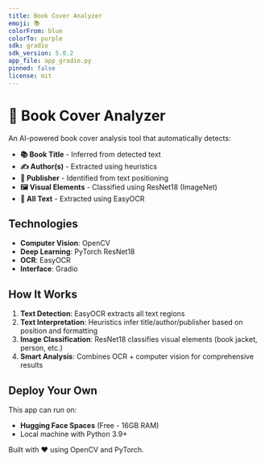 ```yaml
---
title: Book Cover Analyzer
emoji: 📚
colorFrom: blue
colorTo: purple
sdk: gradio
sdk_version: 5.0.2
app_file: app_gradio.py
pinned: false
license: mit
---
```


# 📖 Book Cover Analyzer

An AI-powered book cover analysis tool that automatically detects:

- **📚 Book Title** - Inferred from detected text
- **✍️ Author(s)** - Extracted using heuristics
- **🏢 Publisher** - Identified from text positioning
- **🖼️ Visual Elements** - Classified using ResNet18 (ImageNet)
- **📝 All Text** - Extracted using EasyOCR

## Technologies

- **Computer Vision**: OpenCV
- **Deep Learning**: PyTorch ResNet18
- **OCR**: EasyOCR
- **Interface**: Gradio

## How It Works

1. **Text Detection**: EasyOCR extracts all text regions
2. **Text Interpretation**: Heuristics infer title/author/publisher based on position and formatting
3. **Image Classification**: ResNet18 classifies visual elements (book jacket, person, etc.)
4. **Smart Analysis**: Combines OCR + computer vision for comprehensive results

## Deploy Your Own

This app can run on:
- **Hugging Face Spaces** (Free - 16GB RAM)
- Local machine with Python 3.9+

Built with ❤️ using OpenCV and PyTorch.
